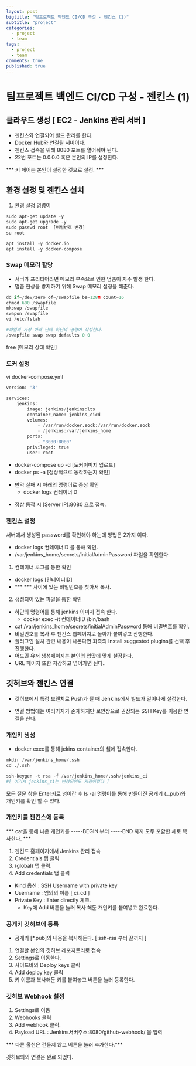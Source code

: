 ```yaml
---
layout: post
bigtitle: "팀프로젝트 백엔드 CI/CD 구성 - 젠킨스 (1)"
subtitle: "project"
categories:
  - project
  - team
tags:
  - project
  - team
comments: true
published: true
---
```


# 팀프로젝트 백엔드 CI/CD 구성 - 젠킨스 (1)

## 클라우드 생성 [ EC2 - Jenkins 관리 서버 ]

- 젠킨스와 연결되어 빌드 관리를 한다.
- Docker Hub와 연결될 서버이다.
- 젠킨스 접속을 위해 8080 포트를 열어줘야 된다.
- 22번 포트는 0.0.0.0 혹은 본인의 IP를 설정한다.

*** 키 페어는 본인이 설정한 것으로 설정. ***

## 환경 설정 및 젠킨스 설치

1. 환경 설정 명령어

```python
sudo apt-get update -y
sudo apt-get upgrade -y
sudo passwd root  [비밀번호 변경]
su root

apt install -y docker.io
apt install -y docker-compose
```

### Swap 메모리 할당

- 서버가 프리티어라면 메모리 부족으로 인한 멈춤이 자주 발생 한다.
- 멈춤 현상을 방지하기 위해 Swap 메모리 설정을 해준다.

```python
dd if=/dev/zero of=/swapfile bs=128M count=16
chmod 600 /swapfile
mkswap /swapfile
swapon /swapfile
vi /etc/fstab

#파일의 가장 아래 단에 하단의 명령어 작성한다.
/swapfile swap swap defaults 0 0
```

free [메모리 상태 확인]

### 도커 설정

vi docker-compose.yml

```python
version: '3'

services:
    jenkins:
        image: jenkins/jenkins:lts
        container_name: jenkins_cicd
        volumes:
            - /var/run/docker.sock:/var/run/docker.sock
            - /jenkins:/var/jenkins_home
        ports:
            - "8080:8080"
        privileged: true
        user: root
```

- docker-compose up -d [도커이미지 업로드]
- docker ps -a [정상적으로 동작하는지 확인]

* 만약 실패 시 아래의 명령어로 증상 확인
  - docker logs 컨테이너ID

- 정상 동작 시 [Server IP]:8080 으로 접속.

### 젠킨스 설정

서버에서 생성된 password를 확인해야 하는데 방법은 2가지 이다.

- docker logs 컨테이너ID 를 통해 확인.
- /var/jenkins_home/secrets/initialAdminPassword 파일을 확인한다.

1. 컨테이너 로그를 통한 확인
  - docker logs [컨테이너ID]
  - \*\*\* \*\*\* 사이에 있는 비밀번호를 찾아서 복사.

2. 생성되어 있는 파일을 통한 확인
  - 하단의 명령어를 통해 jenkins 이미지 접속 한다.
    - docker exec -it 컨테이너ID /bin/bash
  - cat /var/jenkins_home/secrets/initialAdminPassword 통해 비밀번호를 확인.
  - 비밀번호를 복사 후 젠킨스 웹페이지로 돌아가 붙여넣고 진행한다.
  - 플러그인 설치 관련 내용이 나온다면 좌측의 Install suggested plugins를 선택 후 진행한다.
  - 어드민 유저 생성페이지는 본인의 입맛에 맞게 설정한다.
  - URL 페이지 또한 저장하고 넘어가면 된다..

## 깃허브와 젠킨스 연결

- 깃허브에서 특정 브랜치로 Push가 될 때 Jenkins에서 빌드가 일어나게 설정한다.

- 연결 방법에는 여러가지가 존재하지만 보안상으로 권장되는 SSH Key를 이용한 연결을 한다.

### 개인키 생성

- docker exec를 통해 jekins container의 쉘에 접속한다.

```python
mkdir /var/jenkins_home/.ssh
cd ./.ssh

ssh-keygen -t rsa -f /var/jenkins_home/.ssh/jenkins_ci
#[ 여기서 jenkins_ci는 변경되어도 지장이없다 ]
```

모든 질문 창을 Enter키로 넘어간 후 ls -al 명령어를 통해 만들어진
공개키 (_.pub)와 개인키를 확인 할 수 있다.

### 개인키를 젠킨스에 등록

*** cat을 통해 나온 개인키를 -----BEGIN 부터 -----END 까지 모두 포함한 채로 복사한다. ***

1. 젠킨드 홈페이지에서 Jenkins 관리 접속
2. Credentials 탭 클릭
3. (global) 탭 클릭.
4. Add credentials 탭 클릭
  - Kind 옵션 : SSH Username with private key
  - Username : 임의의 이름 [ ci_cd ]
  - Private Key : Enter directly 체크.
    - Key에 Add 버튼을 눌러 복사 해둔 개인키를 붙여넣고 완료한다.

### 공개키 깃허브에 등록

- 공개키 [*.pub]의 내용을 복사해둔다. [ ssh-rsa 부터 끝까지 ]

1. 연결할 본인의 깃허브 레포지토리로 접속
2. Settings로 이동한다.
3. 사이드바의 Deploy keys 클릭
4. Add deploy key 클릭
5. 키 이름과 복사해둔 키를 붙여놓고 버튼을 눌러 등록한다.

### 깃허브 Webhook 설정

1. Settings로 이동
2. Webhooks 클릭
3. Add webhook 클릭.
4. Payload URL : Jenkins서버주소:8080/github-webhook/ 을 입력

*** 다른 옵션은 건들지 않고 버튼을 눌러 추가한다.***

깃허브와의 연결은 완료 되었다.
